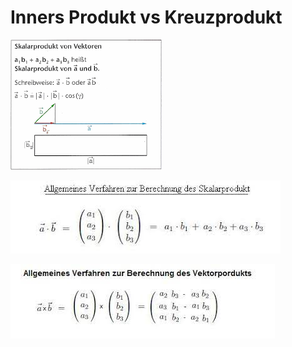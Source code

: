 # Inners Produkt vs Kreuzprodukt

![](<../../../.gitbook/assets/grafik (4).png>)

![](<../../../.gitbook/assets/grafik (11).png>)



![](<../../../.gitbook/assets/grafik (8).png>)
